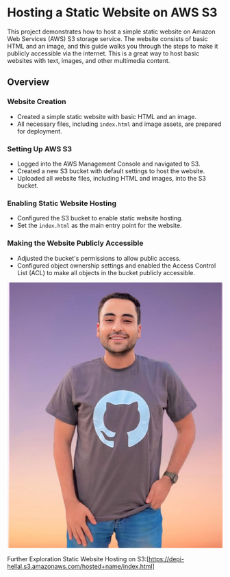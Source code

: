 # Hosting a Static Website on AWS S3

This project demonstrates how to host a simple static website on Amazon Web Services (AWS) S3 storage service. The website consists of basic HTML and an image, and this guide walks you through the steps to make it publicly accessible via the internet. This is a great way to host basic websites with text, images, and other multimedia content.

## Overview

### Website Creation
- Created a simple static website with basic HTML and an image.
- All necessary files, including `index.html` and image assets, are prepared for deployment.

### Setting Up AWS S3
- Logged into the AWS Management Console and navigated to S3.
- Created a new S3 bucket with default settings to host the website.
- Uploaded all website files, including HTML and images, into the S3 bucket.

### Enabling Static Website Hosting
- Configured the S3 bucket to enable static website hosting.
- Set the `index.html` as the main entry point for the website.

### Making the Website Publicly Accessible
- Adjusted the bucket's permissions to allow public access.
- Configured object ownership settings and enabled the Access Control List (ACL) to make all objects in the bucket publicly accessible.


![dev](https://github.com/Hellal1997/how-to-make-static-website-host/blob/main/devops%20engineer.png?raw=true)

Further Exploration
Static Website Hosting on S3:[https://depi-hellal.s3.amazonaws.com/hosted+name/index.html] 
